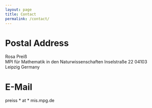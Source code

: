 ```yaml
---
layout: page
title: Contact
permalink: /contact/
---
```


# Postal Address

Rosa Preiß  
MPI für Mathematik in den Naturwissenschaften
Inselstraße 22
04103 Leipzig
Germany 


# E-Mail

preiss * at * mis.mpg.de
